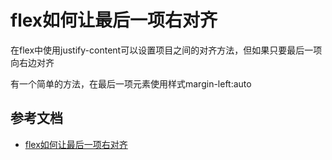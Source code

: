 # flex如何让最后一项右对齐
在flex中使用justify-content可以设置项目之间的对齐方法，但如果只要最后一项向右边对齐

有一个简单的方法，在最后一项元素使用样式margin-left:auto

## 参考文档
* [flex如何让最后一项右对齐](https://blog.csdn.net/henryhu712/article/details/82427806)

